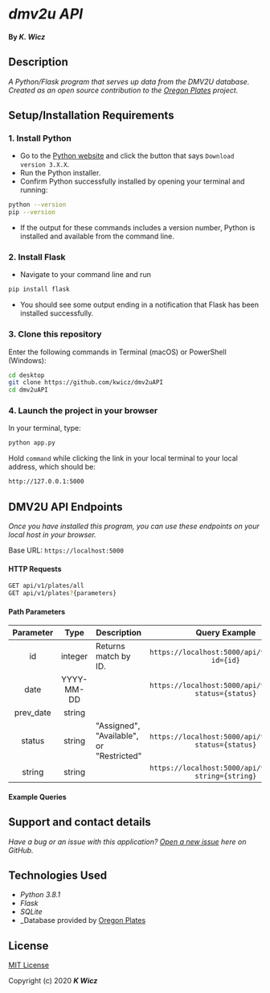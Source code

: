 # _dmv2u API_

#### By _**K. Wicz**_


## Description

_A Python/Flask program that serves up data from the DMV2U database.  Created as an open source contribution to the [Oregon Plates](https://twitter.com/oregonplates) project._


## Setup/Installation Requirements

### 1.  Install Python
* Go to the [Python website](https://www.python.org/downloads/) and click the button that says `Download version 3.X.X`.
* Run the Python installer.
* Confirm Python successfully installed by opening your terminal and running:
```sh
python --version
pip --version
```
* If the output for these commands includes a version number, Python is installed and available from the command line.

### 2. Install Flask
* Navigate to your command line and run
```sh
pip install flask
```
* You should see some output ending in a notification that Flask has been installed successfully.

### 3. Clone this repository

Enter the following commands in Terminal (macOS) or PowerShell (Windows):
```sh
cd desktop
git clone https://github.com/kwicz/dmv2uAPI
cd dmv2uAPI
```

### 4. Launch the project in your browser
In your terminal, type:
```sh
python app.py 
```
Hold ```command``` while clicking the link in your local terminal to your local address, which should be:
```sh
http://127.0.0.1:5000
```


## DMV2U API Endpoints
_Once you have installed this program, you can use these endpoints on your local host in your browser._

Base URL: ```https://localhost:5000```

#### HTTP Requests
```sh
GET api/v1/plates/all
GET api/v1/plates?{parameters}
```
#### Path Parameters
| Parameter | Type | Description | Query Example |
| :---: | :---: | --- | :---: |
| id | integer | Returns match by ID. |`https://localhost:5000/api/v1/plates?id={id}`|
| date | YYYY-MM-DD ||`https://localhost:5000/api/v1/plates?status={status}`|
| prev_date | string |  |
| status | string | "Assigned", "Available", or "Restricted"  |`https://localhost:5000/api/v1/plates?status={status}`|
| string | string |  |`https://localhost:5000/api/v1/plates?string={string}`|

#### Example Queries



## Support and contact details

_Have a bug or an issue with this application? [Open a new issue](https://github.com/kwicz/dmv2u/issues) here on GitHub._

## Technologies Used
* _Python 3.8.1_
* _Flask_
* _SQLite_
* _Database provided by [Oregon Plates](https://twitter.com/oregonplates)

## License

[MIT License](https://choosealicense.com/licenses/mit/)

Copyright (c) 2020 **_K Wicz_**